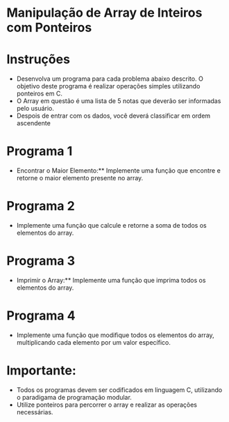 # Manipulação de Array de Inteiros com Ponteiros

# Instruções
- Desenvolva um programa para cada problema abaixo descrito. O objetivo deste programa é realizar operações simples utilizando ponteiros em C.
- O Array em questão é uma lista de 5 notas que deverão ser informadas pelo usuário.
- Despois de entrar com os dados, você deverá classificar em ordem ascendente


# Programa 1
* Encontrar o Maior Elemento:** Implemente uma função que encontre e retorne o maior elemento presente no array. 

# Programa 2 
* Implemente uma função que calcule e retorne a soma de todos os elementos do array. 

# Programa 3 
* Imprimir o Array:** Implemente uma função que imprima todos os elementos do array. 

# Programa 4 
* Implemente uma função que modifique todos os elementos do array, multiplicando cada elemento por um valor específico. 


# Importante:
- Todos os programas devem ser codificados em linguagem C, utilizando o paradigama de programação modular.
- Utilize ponteiros para percorrer o array e realizar as operações necessárias. 